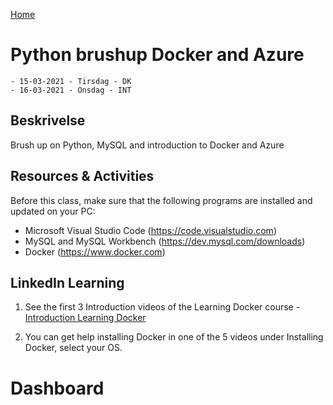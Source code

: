 [Home](modul-4-2.md)
# Python brushup Docker and Azure
    - 15-03-2021 - Tirsdag - DK
    - 16-03-2021 - Onsdag - INT

## Beskrivelse
Brush up on Python, MySQL and introduction to Docker and Azure

## Resources & Activities
Before this class, make sure that the following programs are installed and updated on your PC:

- Microsoft Visual Studio Code (https://code.visualstudio.com)
- MySQL and MySQL Workbench (https://dev.mysql.com/downloads)
- Docker (https://www.docker.com)

## LinkedIn Learning
1. See the first 3 Introduction videos of the Learning Docker course - [Introduction Learning Docker](https://www.linkedin.com/learning-login/share?account=36836804&forceAccount=false&redirect=https%3A%2F%2Fwww.linkedin.com%2Flearning%2Flearning-docker-2018%3Ftrk%3Dshare_ent_url%26shareId%3DrWgBXOIoRxWv%252FmYNrcDLig%253D%253D)

2. You can get help installing Docker in one of the 5 videos under Installing Docker, select your OS.

# Dashboard